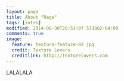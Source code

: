 ```yaml
---
layout: page
title: About "Rage"
tags: [intro]
modified: 2014-08-30T20:53:07.573882-04:00
comments: true
image:
  feature: texture-feature-02.jpg
  credit: Texture Lovers
  creditlink: http://texturelovers.com
---
```

LALALALA
